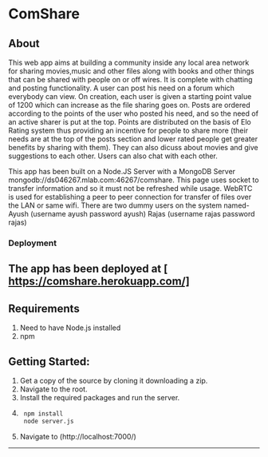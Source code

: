 # ComShare

## About
This web app aims at building a community inside any local area network for sharing movies,music and other files along with books and other things that can be shared with people on or off wires. It is complete with chatting and posting functionality. A user can post his need on a forum which everybody can view. On creation, each user is given a starting point value of 1200 which can increase as the file sharing goes on. Posts are ordered according to the points of the user who posted his need, and so the need of an active sharer is put at the top. Points are distributed on the basis of Elo Rating system thus providing an incentive for people to share more (their needs are at the top of the posts section and lower rated people get greater benefits by sharing with them). They can also dicuss about movies and give suggestions to each other. Users can also chat with each other.

This app has been built on a Node.JS Server with a MongoDB Server mongodb://ds046267.mlab.com:46267/comshare. This page uses socket to transfer information and so it must not be refreshed while usage. WebRTC is used for establishing a peer to peer connection for transfer of files over the LAN or same wifi.
There are two dummy users on the system named- 
Ayush (username ayush password ayush)
Rajas (username rajas password rajas)

### Deployment

The app has been deployed at [ https://comshare.herokuapp.com/] 
-----------------------------------------------------------------------------------------
## Requirements
1. Need to have Node.js installed
2. npm


## Getting Started: 
1. Get a copy of the source by cloning it downloading a zip.
2. Navigate to the root.
3. Install the required packages and run the server.
4. ```bash
	npm install
	node server.js
   ```
5. Navigate to (http://localhost:7000/)

-------------------------------------------------------------------------------------------------------------------------------------------

